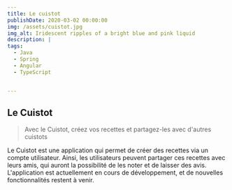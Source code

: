 ```yaml
---
title: Le cuistot
publishDate: 2020-03-02 00:00:00
img: /assets/cuistot.jpg
img_alt: Iridescent ripples of a bright blue and pink liquid
description: |
tags:
  - Java
  - Spring
  - Angular
  - TypeScript


---
```


## Le Cuistot

> Avec le Cuistot, créez vos recettes et partagez-les avec d'autres cuistots

Le Cuistot est une application qui permet de créer des recettes via un compte utilisateur. Ainsi, les utilisateurs peuvent partager ces recettes avec leurs amis, qui auront la possibilité de les noter et de laisser des avis. L'application est actuellement en cours de développement, et de nouvelles fonctionnalités restent à venir.




